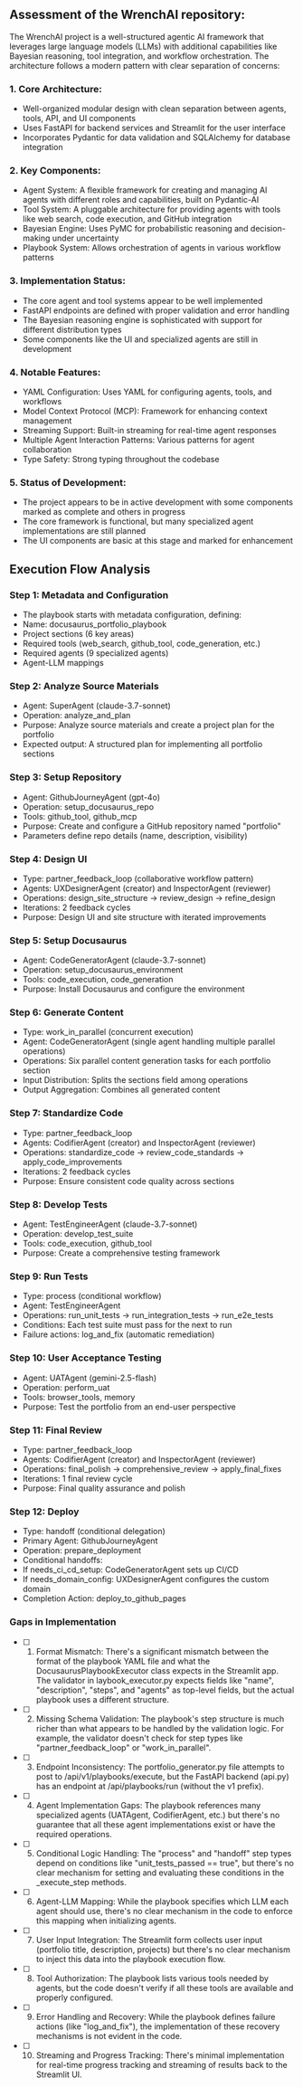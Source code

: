 ## Assessment of the WrenchAI repository:

The WrenchAI project is a well-structured agentic AI framework that leverages large language models (LLMs) with additional capabilities like Bayesian reasoning, tool integration, and workflow orchestration. The architecture follows a modern pattern with clear separation of concerns:

### 1. Core Architecture:
- Well-organized modular design with clean separation between agents, tools, API, and UI components
- Uses FastAPI for backend services and Streamlit for the user interface
- Incorporates Pydantic for data validation and SQLAlchemy for database integration
### 2. Key Components:
- Agent System: A flexible framework for creating and managing AI agents with different roles and
  capabilities, built on Pydantic-AI
- Tool System: A pluggable architecture for providing agents with tools like web search, code
  execution, and GitHub integration
- Bayesian Engine: Uses PyMC for probabilistic reasoning and decision-making under uncertainty
- Playbook System: Allows orchestration of agents in various workflow patterns
### 3. Implementation Status:
- The core agent and tool systems appear to be well implemented
- FastAPI endpoints are defined with proper validation and error handling
- The Bayesian reasoning engine is sophisticated with support for different distribution types
 - Some components like the UI and specialized agents are still in development
### 4. Notable Features:
- YAML Configuration: Uses YAML for configuring agents, tools, and workflows
- Model Context Protocol (MCP): Framework for enhancing context management
- Streaming Support: Built-in streaming for real-time agent responses
- Multiple Agent Interaction Patterns: Various patterns for agent collaboration
- Type Safety: Strong typing throughout the codebase
### 5. Status of Development:
- The project appears to be in active development with some components marked as complete and others
  in progress
- The core framework is functional, but many specialized agent implementations are still planned
- The UI components are basic at this stage and marked for enhancement

## Execution Flow Analysis

### Step 1: Metadata and Configuration
- The playbook starts with metadata configuration, defining:
- Name: docusaurus_portfolio_playbook
- Project sections (6 key areas)
- Required tools (web_search, github_tool, code_generation, etc.)
- Required agents (9 specialized agents)
- Agent-LLM mappings

### Step 2: Analyze Source Materials
- Agent: SuperAgent (claude-3.7-sonnet)
- Operation: analyze_and_plan
- Purpose: Analyze source materials and create a project plan for the portfolio
- Expected output: A structured plan for implementing all portfolio sections

### Step 3: Setup Repository
- Agent: GithubJourneyAgent (gpt-4o)
- Operation: setup_docusaurus_repo
- Tools: github_tool, github_mcp
- Purpose: Create and configure a GitHub repository named "portfolio"
- Parameters define repo details (name, description, visibility)

### Step 4: Design UI
- Type: partner_feedback_loop (collaborative workflow pattern)
- Agents: UXDesignerAgent (creator) and InspectorAgent (reviewer)
- Operations: design_site_structure → review_design → refine_design
- Iterations: 2 feedback cycles
- Purpose: Design UI and site structure with iterated improvements

### Step 5: Setup Docusaurus
- Agent: CodeGeneratorAgent (claude-3.7-sonnet)
- Operation: setup_docusaurus_environment
- Tools: code_execution, code_generation
- Purpose: Install Docusaurus and configure the environment

### Step 6: Generate Content
- Type: work_in_parallel (concurrent execution)
- Agent: CodeGeneratorAgent (single agent handling multiple parallel operations)
- Operations: Six parallel content generation tasks for each portfolio section
- Input Distribution: Splits the sections field among operations
- Output Aggregation: Combines all generated content

### Step 7: Standardize Code
- Type: partner_feedback_loop
- Agents: CodifierAgent (creator) and InspectorAgent (reviewer)
- Operations: standardize_code → review_code_standards → apply_code_improvements
- Iterations: 2 feedback cycles
- Purpose: Ensure consistent code quality across sections

### Step 8: Develop Tests
- Agent: TestEngineerAgent (claude-3.7-sonnet)
- Operation: develop_test_suite
- Tools: code_execution, github_tool
- Purpose: Create a comprehensive testing framework

### Step 9: Run Tests
- Type: process (conditional workflow)
- Agent: TestEngineerAgent
- Operations: run_unit_tests → run_integration_tests → run_e2e_tests
- Conditions: Each test suite must pass for the next to run
- Failure actions: log_and_fix (automatic remediation)

### Step 10: User Acceptance Testing
- Agent: UATAgent (gemini-2.5-flash)
- Operation: perform_uat
- Tools: browser_tools, memory
- Purpose: Test the portfolio from an end-user perspective

### Step 11: Final Review
- Type: partner_feedback_loop
- Agents: CodifierAgent (creator) and InspectorAgent (reviewer)
- Operations: final_polish → comprehensive_review → apply_final_fixes
- Iterations: 1 final review cycle
- Purpose: Final quality assurance and polish

### Step 12: Deploy
- Type: handoff (conditional delegation)
- Primary Agent: GithubJourneyAgent
- Operation: prepare_deployment
- Conditional handoffs:
- If needs_ci_cd_setup: CodeGeneratorAgent sets up CI/CD
- If needs_domain_config: UXDesignerAgent configures the custom domain
- Completion Action: deploy_to_github_pages

### Gaps in Implementation
- [ ] 1. Format Mismatch: There's a significant mismatch between the format of the playbook YAML file and what the DocusaurusPlaybookExecutor class expects in the Streamlit app. The validator in laybook_executor.py expects fields like "name", "description", "steps", and "agents" as top-level fields, but the actual playbook uses a different structure.
- [ ] 2. Missing Schema Validation: The playbook's step structure is much richer than what appears to be handled by the validation logic. For example, the validator doesn't check for step types like "partner_feedback_loop" or "work_in_parallel".
- [ ] 3. Endpoint Inconsistency: The portfolio_generator.py file attempts to post to /api/v1/playbooks/execute, but the FastAPI backend (api.py) has an endpoint at /api/playbooks/run (without the v1 prefix).
- [ ] 4. Agent Implementation Gaps: The playbook references many specialized agents (UATAgent, CodifierAgent, etc.) but there's no guarantee that all these agent implementations exist or have the required operations.
- [ ] 5. Conditional Logic Handling: The "process" and "handoff" step types depend on conditions like "unit_tests_passed == true", but there's no clear mechanism for setting and evaluating these conditions in the _execute_step methods.
- [ ] 6. Agent-LLM Mapping: While the playbook specifies which LLM each agent should use, there's no clear mechanism in the code to enforce this mapping when initializing agents.
- [ ] 7. User Input Integration: The Streamlit form collects user input (portfolio title, description, projects) but there's no clear mechanism to inject this data into the playbook execution flow.
- [ ] 8. Tool Authorization: The playbook lists various tools needed by agents, but the code doesn't verify if all these tools are available and properly configured.
- [ ] 9. Error Handling and Recovery: While the playbook defines failure actions (like "log_and_fix"), the implementation of these recovery mechanisms is not evident in the code.
- [ ] 10. Streaming and Progress Tracking: There's minimal implementation for real-time progress tracking and streaming of results back to the Streamlit UI.

